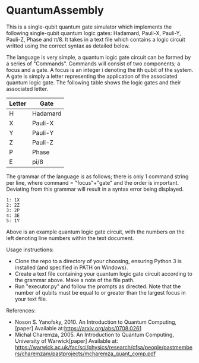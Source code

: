 # QuantumAssembly
This is a single-qubit quantum gate simulator which implements the following single-qubit quantum logic gates: Hadamard, Pauli-X, Pauli-Y, Pauli-Z, Phase and π/8. It takes in a text file which contains a logic circuit writted using the correct syntax as detailed below.

The language is very simple, a quantum logic gate circuit can be formed by a series of "Commands". Commands will consist of two components; a focus and a gate. A focus is an integer i denoting the ith qubit of the system. A gate is simply a letter representing the application of the associated quantum logic gate. The following table shows the logic gates and their associated letter.

| Letter | Gate     |
|--------|----------|
| H      | Hadamard |
| X      | Pauli-X  |
| Y      | Pauli-Y  |
| Z      | Pauli-Z  |
| P      | Phase    |
| E      | pi/8     |

The grammar of the language is as follows; there is only 1 command string per line, where command = "focus"+"gate" and the order is important. Deviating from this grammar will result in a syntax error being displayed.

```
1: 1X
2: 2Z
3: 2P
4: 3E
5: 1Y
```

Above is an example quantum logic gate circuit, with the numbers on the left denoting line numbers within the text document.

Usage instructions:
- Clone the repo to a directory of your choosing, ensuring Python 3 is installed (and specified in PATH on Windows).
- Create a text file containing your quantum logic gate circuit according to the grammar above. Make a note of the file path.
- Run "executor.py" and follow the prompts as directed. Note that the number of qubits must be equal to or greater than the largest focus in your text file.

References:
- Noson S. Yanofsky, 2010.  An Introduction to Quantum Computing, [paper] Available at:<https://arxiv.org/abs/0708.0261>
- Michal Charemza, 2005. An Introduction to Quantum Computing, University of Warwick[paper] Available at:  <https://warwick.ac.uk/fac/sci/physics/research/cfsa/people/pastmembers/charemzam/pastprojects/mcharemza_quant_comp.pdf> 
